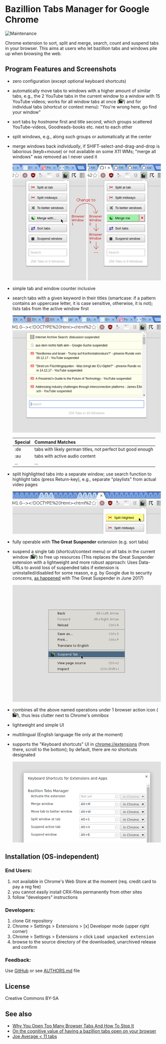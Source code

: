 # Bazillion Tabs Manager for Google Chrome

![Maintenance](https://img.shields.io/maintenance/yes/2018.svg)


Chrome extension to sort, split and merge, search, count and suspend tabs in your browser.
This aims at users who let bazillion tabs and windows pile up when browsing the web.


## Program Features and Screenshots

- zero configuration (except optional keyboard shortcuts)
- automatically move tabs to windows with a higher amount of similar tabs, e.g., 
  the 2 YouTube tabs in the current window to a window with 15 YouTube videos; 
  works for all window tabs at once (![Alt text](image/icon16.png?raw=true "Browser Action Icon"))
  and for individual tabs (shortcut or context menu): "You're wrong here, go find your window"
- sort tabs by _hostname_ first and title second, which groups scattered YouTube-videos, 
  Goodreads-books etc. next to each other 
- split windows, e.g., along such groups or automatically at the center
- merge windows back _individually_, if SHIFT-select-and-drag-and-drop is laborious (keyb+mouse) 
  or not available on some X11 WMs; "merge all windows" was removed as I never used it
	
	![Screenshot](image/popup-merge-session.png?raw=true "Screenshot")

- simple tab and window counter inclusive
- search tabs with a given keyword in their titles (smartcase: if a pattern contains an uppercase letter, 
  it is case sensitive, otherwise, it is not); lists tabs from the active window first
	
	![Screenshot](image/popup-search.png?raw=true "Screenshot")
	
	| Special | Command Matches                                             |
	|---------|-------------------------------------------------------------|
	| :de     | tabs with likely german titles, not perfect but good enough |
	| :au     | tabs with active audio content                              |
	| ...     | ...                                                         |

- split highlighted tabs into a separate window; use search function to highlight tabs (press Return-key),
  e.g., separate "playlists" from actual video pages
	
	![Screenshot](image/popup-split-hilighted.png?raw=true "Screenshot")
	
- fully operable with __The Great Suspender__ extension (e.g. sort tabs)
- suspend a single tab (shortcut/context menu) or all tabs in the current window (![Alt text](image/icon16.png?raw=true "Browser Action Icon")) 
  to free up resources (This replaces the Great Suspender extension with a
  lightweight and more robust approach: Uses Data-URLs to avoid loss of suspended
  tabs if extension is uninstalled/disabled for some reason, e.g. by Google due
  to security concerns, [as happened](https://twitter.com/greatsuspender/status/872209499062403076) 
  with The Great Suspender in June 2017)
	
	![Screenshot](image/page-context-menu.png?raw=true "Screenshot with the page context menu")

- combines all the above named operations under 1 browser action icon 
  (![Alt text](image/icon16.png?raw=true "Browser Action Icon")), thus
  less clutter next to Chrome's omnibox
- lightweight and simple UI
- multilingual (English language file only at the moment)
- supports the "Keyboard shortcuts" UI in [chrome://extensions](chrome://extensions) 
  (from there, scroll to the bottom); by default, there are _no_ shortcuts designated
	
	![Screenshot](image/keyboard-shortcuts.png?raw=true "Screenshot with exemplary shortcuts")



## Installation (OS-independent)

### End Users:

1. not available in Chrome's Web Store at the moment (req. credit card to pay a reg fee)
2. you cannot easily install CRX-files permanently from other sites
3. follow "developers" instructions

### Developers:

1. clone Git repository
2. Chrome > Settings > Extensions > [x] Developer mode (upper right corner)
3. Chrome > Settings > Extensions > click <kbd>Load unpacked extension</kbd> 
4. browse to the source directory of the downloaded, unarchived release and confirm

### Feedback:

Use [GitHub](https://github.com/andre-st/chrome-tabmanager/issues) or see [AUTHORS.md](AUTHORS.md) file



## License

Creative Commons BY-SA



## See also

- [Why You Open Too Many Browser Tabs And How To Stop It](http://blog.trello.com/too-many-browser-tabs)
- [On the cognitive value of having a bazillion tabs open on your browser](http://clivethompson.net/2016/09/27/on-the-cognitive-value-of-having-a-bazillion-tabs-open-on-your-browser/)
- [Joe Average < 11 tabs](http://www.slate.com/articles/life/the_hive/2010/12/open_this_story_in_a_new_tab.html)


